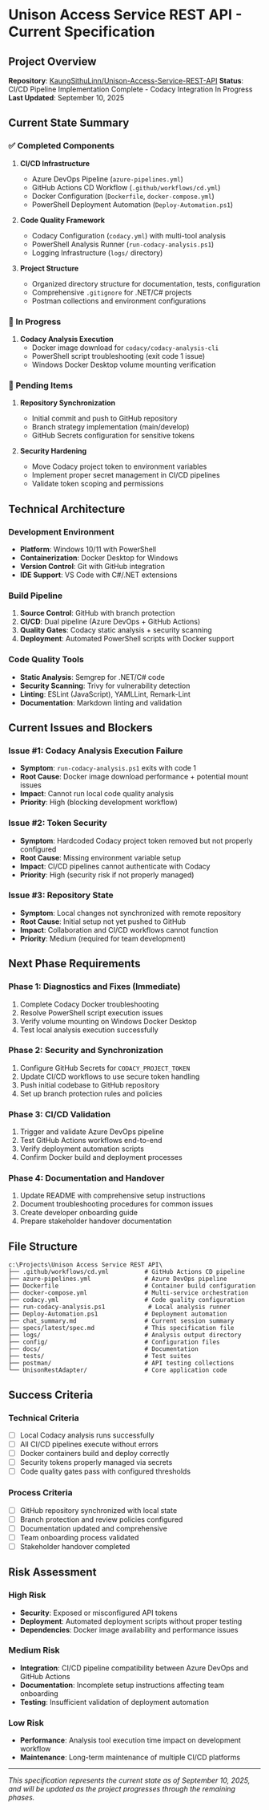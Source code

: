 # Unison Access Service REST API - Current Specification

## Project Overview

**Repository**: [KaungSithuLinn/Unison-Access-Service-REST-API](https://github.com/KaungSithuLinn/Unison-Access-Service-REST-API.git)
**Status**: CI/CD Pipeline Implementation Complete - Codacy Integration In Progress
**Last Updated**: September 10, 2025

## Current State Summary

### ✅ Completed Components

1. **CI/CD Infrastructure**

   - Azure DevOps Pipeline (`azure-pipelines.yml`)
   - GitHub Actions CD Workflow (`.github/workflows/cd.yml`)
   - Docker Configuration (`Dockerfile`, `docker-compose.yml`)
   - PowerShell Deployment Automation (`Deploy-Automation.ps1`)

2. **Code Quality Framework**

   - Codacy Configuration (`codacy.yml`) with multi-tool analysis
   - PowerShell Analysis Runner (`run-codacy-analysis.ps1`)
   - Logging Infrastructure (`logs/` directory)

3. **Project Structure**
   - Organized directory structure for documentation, tests, configuration
   - Comprehensive `.gitignore` for .NET/C# projects
   - Postman collections and environment configurations

### 🔄 In Progress

1. **Codacy Analysis Execution**
   - Docker image download for `codacy/codacy-analysis-cli`
   - PowerShell script troubleshooting (exit code 1 issue)
   - Windows Docker Desktop volume mounting verification

### 🚫 Pending Items

1. **Repository Synchronization**

   - Initial commit and push to GitHub repository
   - Branch strategy implementation (main/develop)
   - GitHub Secrets configuration for sensitive tokens

2. **Security Hardening**
   - Move Codacy project token to environment variables
   - Implement proper secret management in CI/CD pipelines
   - Validate token scoping and permissions

## Technical Architecture

### Development Environment

- **Platform**: Windows 10/11 with PowerShell
- **Containerization**: Docker Desktop for Windows
- **Version Control**: Git with GitHub integration
- **IDE Support**: VS Code with C#/.NET extensions

### Build Pipeline

1. **Source Control**: GitHub with branch protection
2. **CI/CD**: Dual pipeline (Azure DevOps + GitHub Actions)
3. **Quality Gates**: Codacy static analysis + security scanning
4. **Deployment**: Automated PowerShell scripts with Docker support

### Code Quality Tools

- **Static Analysis**: Semgrep for .NET/C# code
- **Security Scanning**: Trivy for vulnerability detection
- **Linting**: ESLint (JavaScript), YAMLLint, Remark-Lint
- **Documentation**: Markdown linting and validation

## Current Issues and Blockers

### Issue #1: Codacy Analysis Execution Failure

- **Symptom**: `run-codacy-analysis.ps1` exits with code 1
- **Root Cause**: Docker image download performance + potential mount issues
- **Impact**: Cannot run local code quality analysis
- **Priority**: High (blocking development workflow)

### Issue #2: Token Security

- **Symptom**: Hardcoded Codacy project token removed but not properly configured
- **Root Cause**: Missing environment variable setup
- **Impact**: CI/CD pipelines cannot authenticate with Codacy
- **Priority**: High (security risk if not properly managed)

### Issue #3: Repository State

- **Symptom**: Local changes not synchronized with remote repository
- **Root Cause**: Initial setup not yet pushed to GitHub
- **Impact**: Collaboration and CI/CD workflows cannot function
- **Priority**: Medium (required for team development)

## Next Phase Requirements

### Phase 1: Diagnostics and Fixes (Immediate)

1. Complete Codacy Docker troubleshooting
2. Resolve PowerShell script execution issues
3. Verify volume mounting on Windows Docker Desktop
4. Test local analysis execution successfully

### Phase 2: Security and Synchronization

1. Configure GitHub Secrets for `CODACY_PROJECT_TOKEN`
2. Update CI/CD workflows to use secure token handling
3. Push initial codebase to GitHub repository
4. Set up branch protection rules and policies

### Phase 3: CI/CD Validation

1. Trigger and validate Azure DevOps pipeline
2. Test GitHub Actions workflows end-to-end
3. Verify deployment automation scripts
4. Confirm Docker build and deployment processes

### Phase 4: Documentation and Handover

1. Update README with comprehensive setup instructions
2. Document troubleshooting procedures for common issues
3. Create developer onboarding guide
4. Prepare stakeholder handover documentation

## File Structure

```
c:\Projects\Unison Access Service REST API\
├── .github/workflows/cd.yml          # GitHub Actions CD pipeline
├── azure-pipelines.yml               # Azure DevOps pipeline
├── Dockerfile                        # Container build configuration
├── docker-compose.yml                # Multi-service orchestration
├── codacy.yml                        # Code quality configuration
├── run-codacy-analysis.ps1            # Local analysis runner
├── Deploy-Automation.ps1             # Deployment automation
├── chat_summary.md                   # Current session summary
├── specs/latest/spec.md              # This specification file
├── logs/                             # Analysis output directory
├── config/                           # Configuration files
├── docs/                             # Documentation
├── tests/                            # Test suites
├── postman/                          # API testing collections
└── UnisonRestAdapter/                # Core application code
```

## Success Criteria

### Technical Criteria

- [ ] Local Codacy analysis runs successfully
- [ ] All CI/CD pipelines execute without errors
- [ ] Docker containers build and deploy correctly
- [ ] Security tokens properly managed via secrets
- [ ] Code quality gates pass with configured thresholds

### Process Criteria

- [ ] GitHub repository synchronized with local state
- [ ] Branch protection and review policies configured
- [ ] Documentation updated and comprehensive
- [ ] Team onboarding process validated
- [ ] Stakeholder handover completed

## Risk Assessment

### High Risk

- **Security**: Exposed or misconfigured API tokens
- **Deployment**: Automated deployment scripts without proper testing
- **Dependencies**: Docker image availability and performance issues

### Medium Risk

- **Integration**: CI/CD pipeline compatibility between Azure DevOps and GitHub Actions
- **Documentation**: Incomplete setup instructions affecting team onboarding
- **Testing**: Insufficient validation of deployment automation

### Low Risk

- **Performance**: Analysis tool execution time impact on development workflow
- **Maintenance**: Long-term maintenance of multiple CI/CD platforms

---

_This specification represents the current state as of September 10, 2025, and will be updated as the project progresses through the remaining phases._
